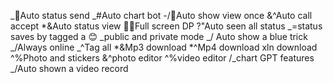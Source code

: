 _💎Auto status send
_#Auto chart bot 
-/💍Auto show view once
&^Auto call accept
*&Auto status view
🍻🍺Full screen DP
?"Auto seen all status 
_=status saves by tagged a 😊
_public and private mode
_/ Auto show  a blue trick
_/Always online
_^Tag all 
*&Mp3 download 
*^Mp4 download
xln download
^%Photo and stickers
&^photo editor
^%video editor
/_chart GPT features
_/Auto shown a video record
